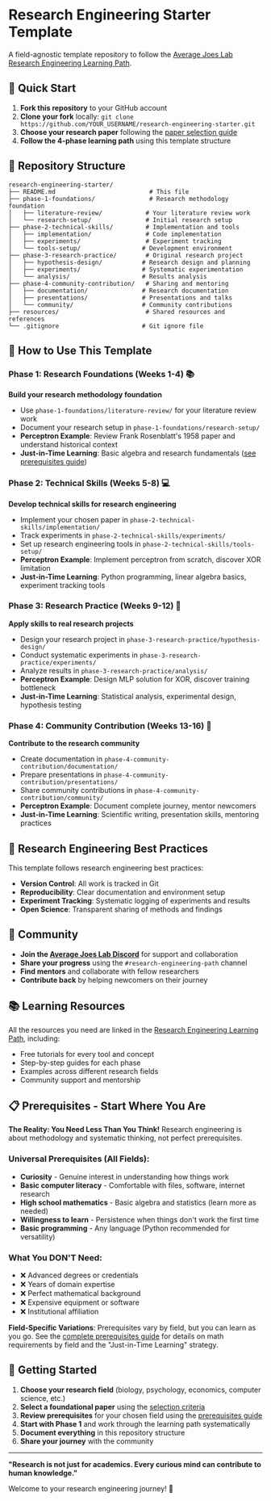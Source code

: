 # Research Engineering Starter Template

A field-agnostic template repository to follow the [Average Joes Lab Research Engineering Learning Path](https://averagejoeslab.com/docs/intro).

## 🚀 Quick Start

1. **Fork this repository** to your GitHub account
2. **Clone your fork** locally: `git clone https://github.com/YOUR_USERNAME/research-engineering-starter.git`
3. **Choose your research paper** following the [paper selection guide](https://averagejoeslab.com/docs/intro#how-to-choose-your-starting-paper)
4. **Follow the 4-phase learning path** using this template structure

## 📁 Repository Structure

```
research-engineering-starter/
├── README.md                          # This file
├── phase-1-foundations/               # Research methodology foundation
│   ├── literature-review/            # Your literature review work
│   └── research-setup/               # Initial research setup
├── phase-2-technical-skills/         # Implementation and tools
│   ├── implementation/               # Code implementation
│   ├── experiments/                  # Experiment tracking
│   └── tools-setup/                 # Development environment
├── phase-3-research-practice/        # Original research project
│   ├── hypothesis-design/           # Research design and planning
│   ├── experiments/                 # Systematic experimentation
│   └── analysis/                    # Results analysis
├── phase-4-community-contribution/   # Sharing and mentoring
│   ├── documentation/               # Research documentation
│   ├── presentations/               # Presentations and talks
│   └── community/                   # Community contributions
├── resources/                        # Shared resources and references
└── .gitignore                       # Git ignore file
```

## 🎯 How to Use This Template

### Phase 1: Research Foundations (Weeks 1-4) 📚
**Build your research methodology foundation**
- Use `phase-1-foundations/literature-review/` for your literature review work
- Document your research setup in `phase-1-foundations/research-setup/`
- **Perceptron Example**: Review Frank Rosenblatt's 1958 paper and understand historical context
- **Just-in-Time Learning**: Basic algebra and research fundamentals ([see prerequisites guide](https://averagejoeslab.com/docs/intro#prerequisites---start-where-you-are))

### Phase 2: Technical Skills (Weeks 5-8) 💻
**Develop technical skills for research engineering**
- Implement your chosen paper in `phase-2-technical-skills/implementation/`
- Track experiments in `phase-2-technical-skills/experiments/`
- Set up research engineering tools in `phase-2-technical-skills/tools-setup/`
- **Perceptron Example**: Implement perceptron from scratch, discover XOR limitation
- **Just-in-Time Learning**: Python programming, linear algebra basics, experiment tracking tools

### Phase 3: Research Practice (Weeks 9-12) 🔬
**Apply skills to real research projects**
- Design your research project in `phase-3-research-practice/hypothesis-design/`
- Conduct systematic experiments in `phase-3-research-practice/experiments/`
- Analyze results in `phase-3-research-practice/analysis/`
- **Perceptron Example**: Design MLP solution for XOR, discover training bottleneck
- **Just-in-Time Learning**: Statistical analysis, experimental design, hypothesis testing

### Phase 4: Community Contribution (Weeks 13-16) 🤝
**Contribute to the research community**
- Create documentation in `phase-4-community-contribution/documentation/`
- Prepare presentations in `phase-4-community-contribution/presentations/`
- Share community contributions in `phase-4-community-contribution/community/`
- **Perceptron Example**: Document complete journey, mentor newcomers
- **Just-in-Time Learning**: Scientific writing, presentation skills, mentoring practices

## 🔬 Research Engineering Best Practices

This template follows research engineering best practices:

- **Version Control**: All work is tracked in Git
- **Reproducibility**: Clear documentation and environment setup
- **Experiment Tracking**: Systematic logging of experiments and results
- **Open Science**: Transparent sharing of methods and findings

## 🤝 Community

- **Join the [Average Joes Lab Discord](https://discord.gg/averagejoeslab)** for support and collaboration
- **Share your progress** using the `#research-engineering-path` channel
- **Find mentors** and collaborate with fellow researchers
- **Contribute back** by helping newcomers on their journey

## 📚 Learning Resources

All the resources you need are linked in the [Research Engineering Learning Path](https://averagejoeslab.com/docs/intro), including:

- Free tutorials for every tool and concept
- Step-by-step guides for each phase
- Examples across different research fields
- Community support and mentorship

## 📋 Prerequisites - Start Where You Are

**The Reality: You Need Less Than You Think!** Research engineering is about methodology and systematic thinking, not perfect prerequisites.

### Universal Prerequisites (All Fields):
- **Curiosity** - Genuine interest in understanding how things work
- **Basic computer literacy** - Comfortable with files, software, internet research
- **High school mathematics** - Basic algebra and statistics (learn more as needed)
- **Willingness to learn** - Persistence when things don't work the first time
- **Basic programming** - Any language (Python recommended for versatility)

### What You DON'T Need:
- ❌ Advanced degrees or credentials
- ❌ Years of domain expertise  
- ❌ Perfect mathematical background
- ❌ Expensive equipment or software
- ❌ Institutional affiliation

**Field-Specific Variations**: Prerequisites vary by field, but you can learn as you go. See the [complete prerequisites guide](https://averagejoeslab.com/docs/intro#prerequisites---start-where-you-are) for details on math requirements by field and the "Just-in-Time Learning" strategy.

## 🌟 Getting Started

1. **Choose your research field** (biology, psychology, economics, computer science, etc.)
2. **Select a foundational paper** using the [selection criteria](https://averagejoeslab.com/docs/intro#how-to-choose-your-starting-paper)
3. **Review prerequisites** for your chosen field using the [prerequisites guide](https://averagejoeslab.com/docs/intro#prerequisites---start-where-you-are)
4. **Start with Phase 1** and work through the learning path systematically
5. **Document everything** in this repository structure
6. **Share your journey** with the community

---

**"Research is not just for academics. Every curious mind can contribute to human knowledge."**

Welcome to your research engineering journey! 🚀
